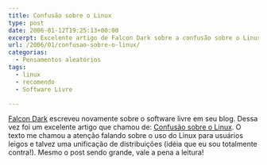 ```yaml
---
title: Confusão sobre o Linux
type: post
date: 2006-01-12T19:25:13+00:00
excerpt: Excelente artigo de Falcon Dark sobre a confusão sobre o Linux para usuários leigos. Questiona a mastigação de informações que a Microsoft faz e traz novas idéias.
url: /2006/01/confusao-sobre-o-linux/
categorias:
  - Pensamentos aleatórios
tags:
  - linux
  - recomendo
  - Software Livre

---
```

[Falcon Dark][1] escreveu novamente sobre o software livre em seu blog. Dessa vez foi um excelente artigo que chamou de: [Confusão sobre o Linux][2]. O texto me chamou a atenção falando sobre o uso do Linux para usuários leigos e talvez uma unificação de distribuições (idéia que eu sou totalmente contra!). Mesmo o post sendo grande, vale a pena a leitura!

 [1]: http://falcon-dark.blogspot.com
 [2]: http://falcon-dark.blogspot.com/2006/01/confuso-sobre-o-linux.html

